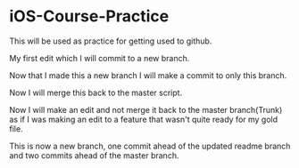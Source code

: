 # iOS-Course-Practice
This will be used as practice for getting used to github.

My first edit which I will commit to a new branch.

Now that I made this a new branch I will make a commit to only this branch.

Now I will merge this back to the master script.

Now I will make an edit and not merge it back to the master branch(Trunk) as if I was making an edit to a feature that wasn't quite ready for my gold file.

This is now a new branch, one commit ahead of the updated readme branch and two commits ahead of the master branch. 
